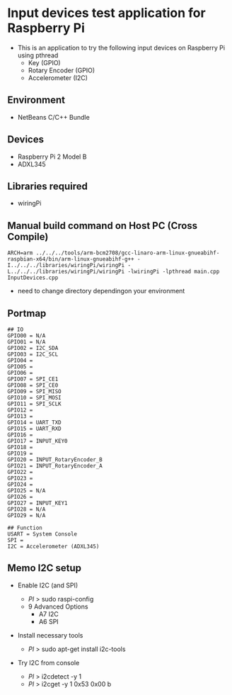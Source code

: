 # Input devices test application for Raspberry Pi

* This is an application to try the following input devices on Raspberry Pi using pthread
	* Key (GPIO)
	* Rotary Encoder (GPIO)
	* Accelerometer (I2C)

## Environment
* NetBeans C/C++ Bundle

## Devices
* Raspberry Pi 2 Model B
* ADXL345

## Libraries required
* wiringPi

## Manual build command on Host PC (Cross Compile)
```
ARCH=arm ../../../tools/arm-bcm2708/gcc-linaro-arm-linux-gnueabihf-raspbian-x64/bin/arm-linux-gnueabihf-g++ -I../../../libraries/wiringPi/wiringPi -L../../../libraries/wiringPi/wiringPi -lwiringPi -lpthread main.cpp InputDevices.cpp
```
* need to change directory dependingon your environment


## Portmap
```
## IO
GPIO00 = N/A
GPIO01 = N/A
GPIO02 = I2C_SDA
GPIO03 = I2C_SCL
GPIO04 = 
GPIO05 = 
GPIO06 = 
GPIO07 = SPI_CE1
GPIO08 = SPI_CE0
GPIO09 = SPI_MISO
GPIO10 = SPI_MOSI
GPIO11 = SPI_SCLK
GPIO12 = 
GPIO13 = 
GPIO14 = UART_TXD
GPIO15 = UART_RXD
GPIO16 = 
GPIO17 = INPUT_KEY0
GPIO18 = 
GPIO19 = 
GPIO20 = INPUT_RotaryEncoder_B
GPIO21 = INPUT_RotaryEncoder_A
GPIO22 = 
GPIO23 = 
GPIO24 = 
GPIO25 = N/A
GPIO26 = 
GPIO27 = INPUT_KEY1
GPIO28 = N/A
GPIO29 = N/A

## Function
USART = System Console
SPI = 
I2C = Accelerometer (ADXL345)
```


## Memo I2C setup
* Enable I2C (and SPI)
	* $PI$ > sudo raspi-config 
	* 9 Advanced Options
		* A7 I2C
		* A6 SPI

* Install necessary tools
	* $PI$ > sudo apt-get install i2c-tools

* Try I2C from console
	* $PI$ > i2cdetect -y 1
	* $PI$ > i2cget -y 1 0x53 0x00 b
